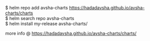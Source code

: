 $ helm repo add avsha-charts https://hadadavsha.github.io/avsha-charts/charts <br>
\$ helm search repo avsha-charts <br>
\$ helm install my-release avsha-charts/<chart>  <br>

more info @ https://hadadavsha.github.io/avsha-charts/charts/
